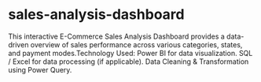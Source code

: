 # sales-analysis-dashboard
This interactive E-Commerce Sales Analysis Dashboard provides a data-driven overview of sales performance across various categories, states, and payment modes.Technology Used:  Power BI for data visualization. SQL / Excel for data processing (if applicable). Data Cleaning &amp; Transformation using Power Query.
